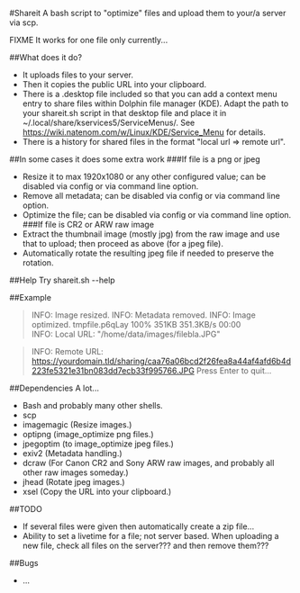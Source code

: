 #Shareit
A bash script to "optimize" files and upload them to your/a server via scp.

FIXME It works for one file only currently...

##What does it do?
 * It uploads files to your server.
 * Then it copies the public URL into your clipboard.
 * There is a .desktop file included so that you can add a context menu entry to share files within Dolphin file manager (KDE). Adapt the path to your shareit.sh script in that desktop file and place it in ~/.local/share/kservices5/ServiceMenus/. See https://wiki.natenom.com/w/Linux/KDE/Service_Menu for details.
 * There is a history for shared files in the format "local url => remote url".

##In some cases it does some extra work
###If file is a png or jpeg
 * Resize it to max 1920x1080 or any other configured value; can be disabled via config or via command line option.
 * Remove all metadata; can be disabled via config or via command line option.
 * Optimize the file; can be disabled via config or via command line option.
###If file is CR2 or ARW raw image
 * Extract the thumbnail image (mostly jpg) from the raw image and use that to upload; then proceed as above (for a jpeg file).
 * Automatically rotate the resulting jpeg file if needed to preserve the rotation.

##Help
Try shareit.sh --help
 
##Example
> INFO: Image resized.
> INFO: Metadata removed.
> INFO: Image optimized.
> tmpfile.p6qLay                           100%  351KB 351.3KB/s   00:00    
> INFO: Local URL: "/home/data/images/filebla.JPG"

> INFO: Remote URL: https://yourdomain.tld/sharing/caa76a06bcd2f26fea8a44af4afd6b4d223fe5321e31bn083dd7ecb33f995766.JPG
> Press Enter to quit...

##Dependencies
A lot...
 * Bash and probably many other shells.
 * scp
 * imagemagic (Resize images.)
 * optipng (image_optimize png files.)
 * jpegoptim (to image_optimize jpeg files.)
 * exiv2 (Metadata handling.)
 * dcraw (For Canon CR2 and Sony ARW raw images, and probably all other raw images someday.)
 * jhead (Rotate jpeg images.)
 * xsel (Copy the URL into your clipboard.)

##TODO
 * If several files were given then automatically create a zip file...
 * Ability to set a livetime for a file; not server based. When uploading a new file, check all files on the server??? and then remove them???

##Bugs
 * ...
